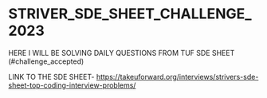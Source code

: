 # STRIVER_SDE_SHEET_CHALLENGE_2023
HERE I WILL BE SOLVING DAILY QUESTIONS FROM TUF SDE SHEET (#challenge_accepted)

LINK TO THE SDE SHEET- https://takeuforward.org/interviews/strivers-sde-sheet-top-coding-interview-problems/
